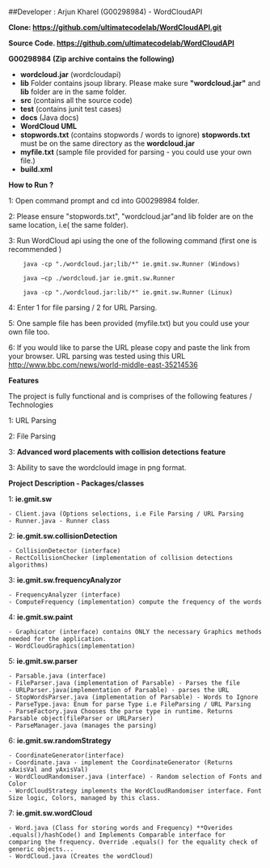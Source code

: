 ﻿##Developer : Arjun Kharel (G00298984) - WordCloudAPI

**Clone: https://github.com/ultimatecodelab/WordCloudAPI.git**

**Source Code. https://github.com/ultimatecodelab/WordCloudAPI**

**G00298984 (Zip archive contains the following)**
- **wordcloud.jar** (wordcloudapi)
- **lib** Folder contains jsoup library. Please make sure **"wordcloud.jar"** and **lib** folder are in the same folder. 
- **src** (contains all the source code)
- **test** (contains junit test cases)
- **docs** (Java docs)
- **WordCloud UML**
- **stopwords.txt** (contains stopwords / words to ignore) **stopwords.txt** must be on the same directory as the **wordcloud.jar**
- **myfile.txt** (sample file provided for parsing - you could use your own file.)
- **build.xml** 





**How to Run ?**

1: Open command prompt and cd into G00298984 folder.

2: Please ensure  "stopwords.txt", "wordcloud.jar"and lib folder are on the same location, i.e( the same folder).

3: Run WordCloud api using the one of the following command (first one is recommended )
	
		java -cp "./wordcloud.jar;lib/*" ie.gmit.sw.Runner (Windows)
		
		java –cp ./wordcloud.jar ie.gmit.sw.Runner
		
		java -cp "./wordcloud.jar:lib/*" ie.gmit.sw.Runner (Linux)

4: Enter 1 for file parsing /  2 for URL Parsing.

5: One sample file has been provided (myfile.txt) but you could use your own file too.

6: If you would like to parse the URL please copy and paste the link from your browser. 
  URL parsing was tested using this URL http://www.bbc.com/news/world-middle-east-35214536

**Features** 

The project is fully functional and is comprises of the following features / Technologies

1: URL Parsing

2: File Parsing

3: **Advanced word placements with collision detections feature**

3: Ability to save the wordclould image in png format.


**Project Description - Packages/classes**

1: **ie.gmit.sw**

	- Client.java (Options selections, i.e File Parsing / URL Parsing
	- Runner.java - Runner class
	
2: **ie.gmit.sw.collisionDetection** 

	- CollisionDetector (interface)
	- RectCollisionChecker (implementation of collision detections algorithms)

3: **ie.gmit.sw.frequencyAnalyzor**

	- FrequencyAnalyzer (interface)
	- ComputeFrequency (implementation) compute the frequency of the words

4: **ie.gmit.sw.paint**

	- Graphicator (interface) contains ONLY the necessary Graphics methods needed for the application.
	- WordCloudGraphics(implementation) 

5: **ie.gmit.sw.parser**

	- Parsable.java (interface)
	- FileParser.java (implementation of Parsable) - Parses the file
	- URLParser.java(implementation of Parsable) - parses the URL
	- StopWordsParser.java (implementation of Parsable) - Words to Ignore
	- ParseType.java: Enum for parse Type i.e FileParsing / URL Parsing
	- ParseFactory.java Chooses the parse type in runtime. Returns Parsable object(fileParser or URLParser)
	- ParseManager.java (manages the parsing)

6: **ie.gmit.sw.randomStrategy**

	- CoordinateGenerator(interface) 
	- Coordinate.java - implement the CoordinateGenerator (Returns xAxisVal and yAxisVal)
	- WordCloudRandomiser.java (interface) - Random selection of Fonts and Color
	- WordCloudStrategy implements the WordCloudRandomiser interface. Font Size logic, Colors, managed by this class.

7: **ie.gmit.sw.wordCloud**

	- Word.java (Class for storing words and Frequency) **Overides .equals()/hashCode() and Implements Comparable interface for 	comparing the frequency. Override .equals() for the equality check of generic objects...
	- WordCloud.java (Creates the wordCloud)

